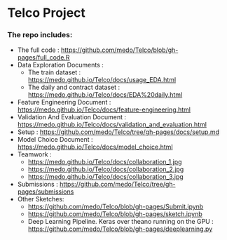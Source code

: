 # Telco Project


### The repo includes:

* The full code : https://github.com/medo/Telco/blob/gh-pages/full_code.R
* Data Exploration Documents :
  * The train dataset : https://medo.github.io/Telco/docs/usage_EDA.html
  * The daily and contract dataset : https://medo.github.io/Telco/docs/EDA%20daily.html
* Feature Engineering Document : https://medo.github.io/Telco/docs/feature-engineering.html
* Validation And Evaluation Document : https://medo.github.io/Telco/docs/validation_and_evaluation.html
* Setup : https://github.com/medo/Telco/tree/gh-pages/docs/setup.md
* Model Choice Document : https://medo.github.io/Telco/docs/model_choice.html
* Teamwork :
  * https://medo.github.io/Telco/docs/collaboration_1.jpg
  * https://medo.github.io/Telco/docs/collaboration_2.jpg
  * https://medo.github.io/Telco/docs/collaboration_3.jpg
* Submissions : https://github.com/medo/Telco/tree/gh-pages/submissions
* Other Sketches:
  * https://github.com/medo/Telco/blob/gh-pages/Submit.ipynb
  * https://github.com/medo/Telco/blob/gh-pages/sketch.ipynb
  * Deep Learning Pipeline. Keras over theano running on the GPU : https://github.com/medo/Telco/blob/gh-pages/deeplearning.py

